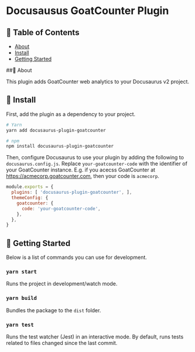 # Docusausus GoatCounter Plugin

## 📝 Table of Contents

- [About](#about)
- [Install](#install)
- [Getting Started](#getting_started)

##🧐 About <a name = "about"></a>

This plugin adds GoatCounter web analytics to your Docusaurus v2 project.

## 🚀 Install <a name = "install"></a>

First, add the plugin as a dependency to your project.

```bash
# Yarn
yarn add docusaurus-plugin-goatcounter

# npm
npm install docusaurus-plugin-goatcounter
```

Then, configure Docusaurus to use your plugin by adding the following to `docusaurus.config.js`. Replace `your-goatcounter-code` with the identifier of your GoatCounter instance. E.g. if you acecss GoatCounter at https://acmecorp.goatcounter.com, then your code is `acmecorp`.

```js
module.exports = {
  plugins: [ 'docusaurus-plugin-goatcounter', ],
  themeConfig: {
    goatcounter: {
      code: 'your-goatcounter-code',
    },
  },
}
```


## 🏁 Getting Started <a name = "getting_started"></a>

Below is a list of commands you can use for development.

### `yarn start`

Runs the project in development/watch mode.

### `yarn build`

Bundles the package to the `dist` folder. 

### `yarn test`

Runs the test watcher (Jest) in an interactive mode. By default, runs tests related to files changed since the last commit.
